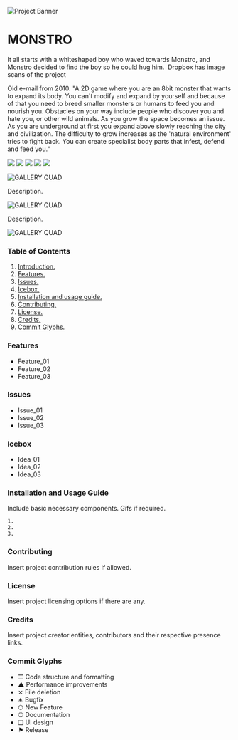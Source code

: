 ![Project Banner](/assets/template_visuals/temp-banner.png)

<a name="intro"></a>
# MONSTRO
It all starts with a whiteshaped boy who waved towards Monstro, and Monstro decided to find the boy so he could hug him. 
Dropbox has image scans of the project

Old e-mail from 2010.
"A 2D game where you are an 8bit monster that wants to expand its body. You can't modify and expand by yourself and because of that you need to breed smaller monsters or humans to feed you and nourish you. Obstacles on your way include people who discover you and hate you, or other wild animals. As you grow the space becomes an issue. As you are underground at first you expand above slowly reaching the city and civilization. The difficulty to grow increases as the 'natural environment' tries to fight back. You can create specialist body parts that infest, defend and feed you."

![](IMG_3469.jpg)
![](IMG_3483.jpg)
![](IMG_3484.jpg)
![](IMG_3485.jpg)
![](IMG_3486.jpg)

![GALLERY QUAD](/assets/template_visuals/temp-dual-gallery.png)

Description.

![GALLERY QUAD](/assets/template_visuals/temp-triple-gallery.png)

Description.

![GALLERY QUAD](/assets/template_visuals/temp-quad-gallery.png)

### Table of Contents
1. [Introduction.](#intro)
2. [Features.](#features)
3. [Issues.](#issues)
4. [Icebox.](#icebox)
5. [Installation and usage guide.](#install)
6. [Contributing.](#contribute)
7. [License.](#license)
8. [Credits.](#credits)
9. [Commit Glyphs.](#glyphs)

<a name="features"></a>
### Features
+ Feature_01
+ Feature_02
+ Feature_03

<a name="issues"></a>
### Issues
+ Issue_01
+ Issue_02
+ Issue_03

<a name="icebox"></a>
### Icebox
+ Idea_01
+ Idea_02
+ Idea_03

<a name="install"></a>
### Installation and Usage Guide
Include basic necessary components. Gifs if required.
```
1. 
2. 
3. 
```

<a name="contribute"></a>
### Contributing
Insert project contribution rules if allowed.

<a name="license"></a>
### License
Insert project licensing options if there are any.

<a name="credits"></a>
### Credits
Insert project creator entities, contributors and their respective presence links.

<a name="glyphs"></a>
### Commit Glyphs

+ ☰ Code structure and formatting
+ ▲ Performance improvements
+ ⨯ File deletion
+ ∗ Bugfix
+ ⬡ New Feature
+ ⎔ Documentation
+ ❑ UI design
+ ⚑ Release
